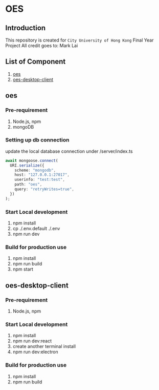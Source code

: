 # OES

## Introduction

This repository is created for `City University of Hong Kong` Final Year Project
All credit goes to: Mark Lai

## List of Component

1. [oes](#oes)
2. [oes-desktop-client](#oes-desktop-client)

## oes

### Pre-requirement

1. Node.js, npm
2. mongoDB

### Setting up db connection

update the local database connection under /server/index.ts

```ts
await mongoose.connect(
  URI.serialize({
    scheme: "mongodb",
    host: "127.0.0.1:27017",
    userinfo: "test:test",
    path: "oes",
    query: "retryWrites=true",
  })
);
```

### Start Local development

1. npm install
2. cp ./.env.default ./.env
3. npm run dev

### Build for production use

1. npm install
2. npm run build
3. npm start

## oes-desktop-client

### Pre-requirement

1. Node.js, npm

### Start Local development

1. npm install
2. npm run dev:react
3. create another terminal install
4. npm run dev:electron

### Build for production use

1. npm install
2. npm run build
